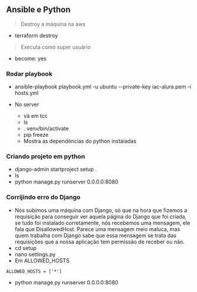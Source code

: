 ## Ansible e Python

> Destroy a máquina na aws
- terraform destroy

> Executa como super usuário
- become: yes

### Rodar playbook
- ansible-playbook playbook.yml -u ubuntu --private-key iac-alura.pem -i hosts.yml

- No server
    - vá em tcc
    - ls
    - . venv/bin/activate
    - pip freeze
    - Mostra as dependências do python instaladas

### Criando projeto em python
- django-admin startproject setup .
- ls
- python manage.py runserver 0.0.0.0:8080

### Corrijindo erro do Django
- Nós subimos uma máquina com Django, só que na hora que fizemos a requisição para conseguir ver aquela página do Django que foi criada, se tudo foi instalado corretamente, nós recebemos uma mensagem, ele fala que DisallowedHost. Parece uma mensagem meio maluca, mas quem trabalha com Django sabe que essa mensagem se trata das requisições que a nossa aplicação tem permissão de receber ou não.
- cd setup
- nano settings.py
- Em ALLOWED_HOSTS
```
ALLOWED_HOSTS = ['*']
```
- python manage.py runserver 0.0.0.0:8080